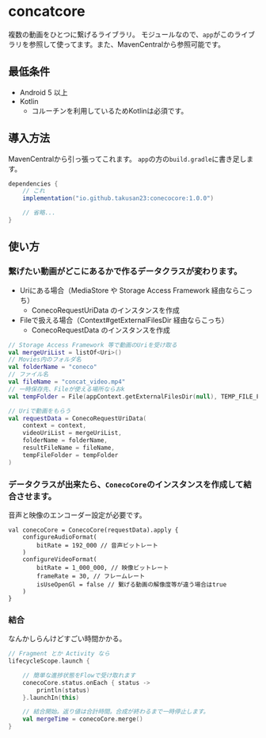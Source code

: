 # concatcore

複数の動画をひとつに繋げるライブラリ。
モジュールなので、`app`がこのライブラリを参照して使ってます。また、MavenCentralから参照可能です。

## 最低条件
- Android 5 以上
- Kotlin
    - コルーチンを利用しているためKotlinは必須です。

## 導入方法
MavenCentralから引っ張ってこれます。
`app`の方の`build.gradle`に書き足します。

```gradle
dependencies {
    // これ
    implementation("io.github.takusan23:conecocore:1.0.0")

    // 省略...
}
```

## 使い方
### 繋げたい動画がどこにあるかで作るデータクラスが変わります。

- Uriにある場合（MediaStore や Storage Access Framework 経由ならこっち）
    - ConecoRequestUriData のインスタンスを作成
- Fileで扱える場合（Context#getExternalFilesDir 経由ならこっち）
    - ConecoRequestData のインスタンスを作成

```Kotlin
// Storage Access Framework 等で動画のUriを受け取る
val mergeUriList = listOf<Uri>()
// Movies内のフォルダ名
val folderName = "coneco"
// ファイル名
val fileName = "concat_video.mp4"
// 一時保存先、Fileが使える場所ならおk
val tempFolder = File(appContext.getExternalFilesDir(null), TEMP_FILE_FOLDER)

// Uriで動画をもらう
val requestData = ConecoRequestUriData(
    context = context,
    videoUriList = mergeUriList,
    folderName = folderName,
    resultFileName = fileName,
    tempFileFolder = tempFolder
)
```

### データクラスが出来たら、`ConecoCore`のインスタンスを作成して結合させます。

音声と映像のエンコーダー設定が必要です。

```
val conecoCore = ConecoCore(requestData).apply {
    configureAudioFormat(
        bitRate = 192_000 // 音声ビットレート
    )
    configureVideoFormat(
        bitRate = 1_000_000, // 映像ビットレート
        frameRate = 30, // フレームレート
        isUseOpenGl = false // 繋げる動画の解像度等が違う場合はtrue
    )
}
```

### 結合
なんかしらんけどすごい時間かかる。

```kotlin
// Fragment とか Activity なら
lifecycleScope.launch {

    // 簡単な進捗状態をFlowで受け取れます
    conecoCore.status.onEach { status ->
        println(status)
    }.launchIn(this)

    // 結合開始。返り値は合計時間。合成が終わるまで一時停止します。
    val mergeTime = conecoCore.merge()
}
```